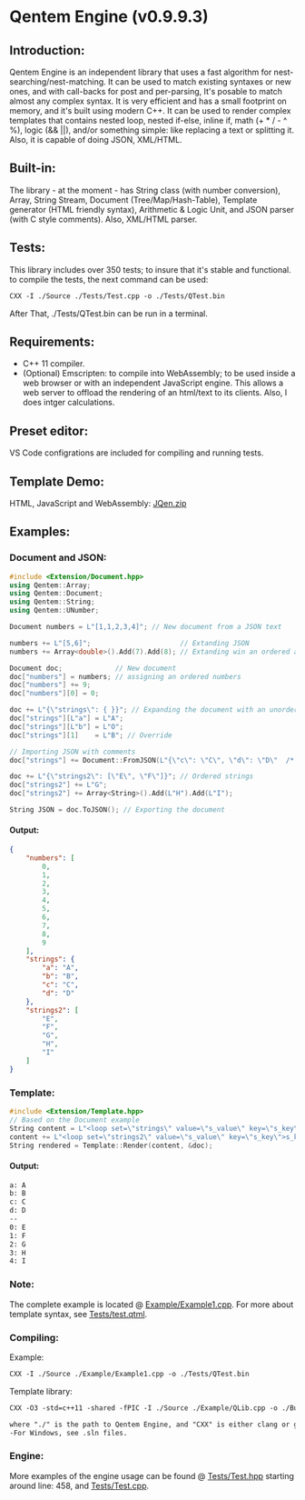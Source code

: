 # Qentem Engine (v0.9.9.3)

## Introduction:
Qentem Engine is an independent library that uses a fast algorithm for nest-searching/nest-matching. It can be used to match existing syntaxes or new ones, and with call-backs for post and per-parsing, It's posable to match almost any complex syntax. It is very efficient and has a small footprint on memory, and it's built using modern C++. It can be used to render complex templates that contains nested loop, nested if-else, inline if, math (+ * / - ^ %), logic (&& ||), and/or something simple: like replacing a text or splitting it. Also, it is capable of doing JSON, XML/HTML.

## Built-in:
The library - at the moment - has String class (with number conversion), Array<Type>, String Stream, Document (Tree/Map/Hash-Table), Template generator (HTML friendly syntax), Arithmetic & Logic Unit, and JSON parser (with C style comments). Also, XML/HTML parser.

## Tests:
This library includes over 350 tests; to insure that it's stable and functional. to compile the tests, the next command can be used:
```txt
CXX -I ./Source ./Tests/Test.cpp -o ./Tests/QTest.bin
```
After That, ./Tests/QTest.bin can be run in a terminal.

## Requirements:
* C++ 11 compiler.
* (Optional) Emscripten: to compile into WebAssembly; to be used inside a web browser or with an independent JavaScript engine. This allows a web server to offload the rendering of an html/text to its clients. Also, I does intger calculations.

## Preset editor:
VS Code configrations are included for compiling and running tests.

## Template Demo:
HTML, JavaScript and WebAssembly: [JQen.zip](https://github.com/HaniAmmar/Qentem-Engine/releases/download/v0.9.9.3.2/JQen.zip)

## Examples:
### Document and JSON:
```cpp
#include <Extension/Document.hpp>
using Qentem::Array;
using Qentem::Document;
using Qentem::String;
using Qentem::UNumber;

Document numbers = L"[1,1,2,3,4]"; // New document from a JSON text

numbers += L"[5,6]";                      // Extanding JSON
numbers += Array<double>().Add(7).Add(8); // Extanding win an ordered array

Document doc;             // New document
doc["numbers"] = numbers; // assigning an ordered numbers
doc["numbers"] += 9;
doc["numbers"][0] = 0;

doc += L"{\"strings\": { }}"; // Expanding the document with an unordered array
doc["strings"][L"a"] = L"A";
doc["strings"][L"b"] = L"O";
doc["strings"][1]    = L"B"; // Override

// Importing JSON with comments
doc["strings"] += Document::FromJSON(L"{\"c\": \"C\", \"d\": \"D\"  /* \"e\": \"E\" */}", true);

doc += L"{\"strings2\": [\"E\", \"F\"]}"; // Ordered strings
doc["strings2"] += L"G";
doc["strings2"] += Array<String>().Add(L"H").Add(L"I");

String JSON = doc.ToJSON(); // Exporting the document
```
#### Output:
```json
{
    "numbers": [
        0,
        1,
        2,
        3,
        4,
        5,
        6,
        7,
        8,
        9
    ],
    "strings": {
        "a": "A",
        "b": "B",
        "c": "C",
        "d": "D"
    },
    "strings2": [
        "E",
        "F",
        "G",
        "H",
        "I"
    ]
}
```

### Template:
```cpp
#include <Extension/Template.hpp>
// Based on the Document example
String content = L"<loop set=\"strings\" value=\"s_value\" key=\"s_key\">s_key: s_value\n</loop>--\n";
content += L"<loop set=\"strings2\" value=\"s_value\" key=\"s_key\">s_key: s_value\n</loop>";
String rendered = Template::Render(content, &doc);
```
#### Output:
```txt
a: A
b: B
c: C
d: D
--
0: E
1: F
2: G
3: H
4: I
```

### Note:
The complete example is located @ [Example/Example1.cpp](https://github.com/HaniAmmar/Qentem-Engine/blob/master/Example/Example1.cpp). For more about template syntax, see [Tests/test.qtml](https://github.com/HaniAmmar/Qentem-Engine/blob/master/Tests/test.qtml).


### Compiling:
Example:
```txt
CXX -I ./Source ./Example/Example1.cpp -o ./Tests/QTest.bin
```

Template library:
```txt
CXX -O3 -std=c++11 -shared -fPIC -I ./Source ./Example/QLib.cpp -o ./Build/QLib.so
```

```txt
where "./" is the path to Qentem Engine, and "CXX" is either clang or gcc.
-For Windows, see .sln files.
```

### Engine:
More examples of the engine usage can be found @ [Tests/Test.hpp](https://github.com/HaniAmmar/Qentem-Engine/blob/master/Tests/Test.hpp) starting around line: 458, and [Tests/Test.cpp](https://github.com/HaniAmmar/Qentem-Engine/blob/master/Tests/Test.cpp).

